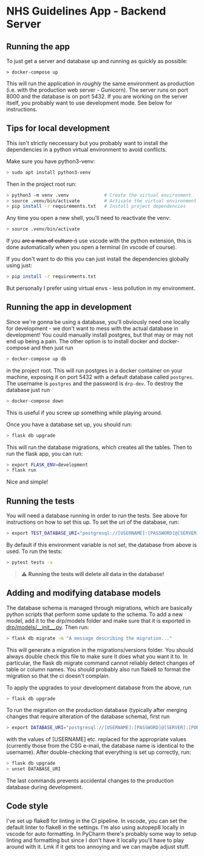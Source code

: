 # NHS Guidelines App - Backend Server

## Running the app

To just get a server and database up and running as quickly as possible:

```
> docker-compose up
```

This will run the application in _roughly_ the same environment as production (i.e. with the production web server - Gunicorn).
The server runs on port 8000 and the database is on port 5432.
If you are working on the server itself, you probably want to use development mode. See below for instructions.

## Tips for local development

This isn't strictly neccessary but you probably want to install the dependencies in a python virtual environment to avoid conflicts.

Make sure you have python3-venv:

```sh
> sudo apt install python3-venv
```

Then in the project root run:

```sh
> python3 -m venv .venv             # Create the virtual environment
> source .venv/bin/activate         # Activate the virtual environment in your shell
> pip install -r requirements.txt   # Install project dependencies
```

Any time you open a new shell, you'll need to reactivate the venv:

```sh
> source .venv/bin/activate
```

If you ~~are a man of culture :)~~ use vscode with the python extension, this is done automatically when you open a terminal (in vscode of course).

If you don't want to do this you can just install the dependencies globally using just:

```sh
> pip install -r requirements.txt
```

But personally I prefer using virtual envs - less pollution in my environment.

## Running the app in development

Since we're gonna be using a database, you'll obviously need one locally for development - we don't want to mess with the actual database in development! You could manually install postgres, but that may or may not end up being a pain. The other option is to install docker and docker-compose and then just run

```sh
> docker-compose up db
```

in the project root. This will run postgres in a docker container on your machine, exposing it on port 5432 with a default database called `postgres`. The username is `postgres` and the password is `drp-dev`. To destroy the database just run

```sh
> docker-compose down
```

This is useful if you screw up something while playing around.

Once you have a database set up, you should run:

```sh
> flask db upgrade
```

This will run the database migrations, which creates all the tables. Then to run the flask app, you can run:

```sh
> export FLASK_ENV=development
> flask run
```

Nice and simple!

## Running the tests

You will need a database running in order to run the tests. See above for instructions on how to set this up. To set the uri of the database, run:

```sh
> export TEST_DATABASE_URI="postgresql://[USERNAME]:[PASSWORD]@[SERVER]:[PORT]/[DATABASE_NAME]"
```

By default if this environment variable is not set, the database from above is used. To run the tests:

```sh
> pytest tests -v
```

> :warning: **Running the tests will delete all data in the database!**

## Adding and modifying database models

The database schema is managed through migrations, which are basically python scripts that perform some update to the schema.
To add a new model, add it to the drp/models folder and make sure that it is exported in [drp/models/\_\_init\_\_.py](drp/models/__init__.py).
Then run:

```sh
> flask db migrate -m "A message describing the migration..."
```

This will generate a migration in the migrations/versions folder.
You should always double check this file to make sure it does what you want it to.
In particular, the flask db migrate command cannot reliably detect changes of table or column names.
You should probably also run flake8 to format the migration so that the ci doesn't complain.

To apply the upgrades to your development database from the above, run

```sh
> flask db upgrade
```

To run the migration on the production database (typically after merging changes that require alteration of the database schema), first run

```sh
> export DATABASE_URI="postgresql://[USERNAME]:[PASSWORD]@[SERVER]:[PORT]/[DATABASE_NAME]"
```

with the values of \[USERNAME\] etc. replaced for the appropriate values
(currently those from the CSG e-mail, the database name is identical to the username).
After double-checking that everything is set up correctly, run:

```sh
> flask db upgrade
> unset DATABASE_URI
```

The last commands prevents accidental changes to the production database during development.

## Code style

I've set up flake8 for linting in the CI pipeline. In vscode, you can set the default linter to flake8 in the settings. I'm also using autopep8 locally in vscode for auto formatting. In PyCharm there's probably some way to setup linting and formatting but since I don't have it locally you'll have to play around with it. Lmk if it gets too annoying and we can maybe adjust stuff.
